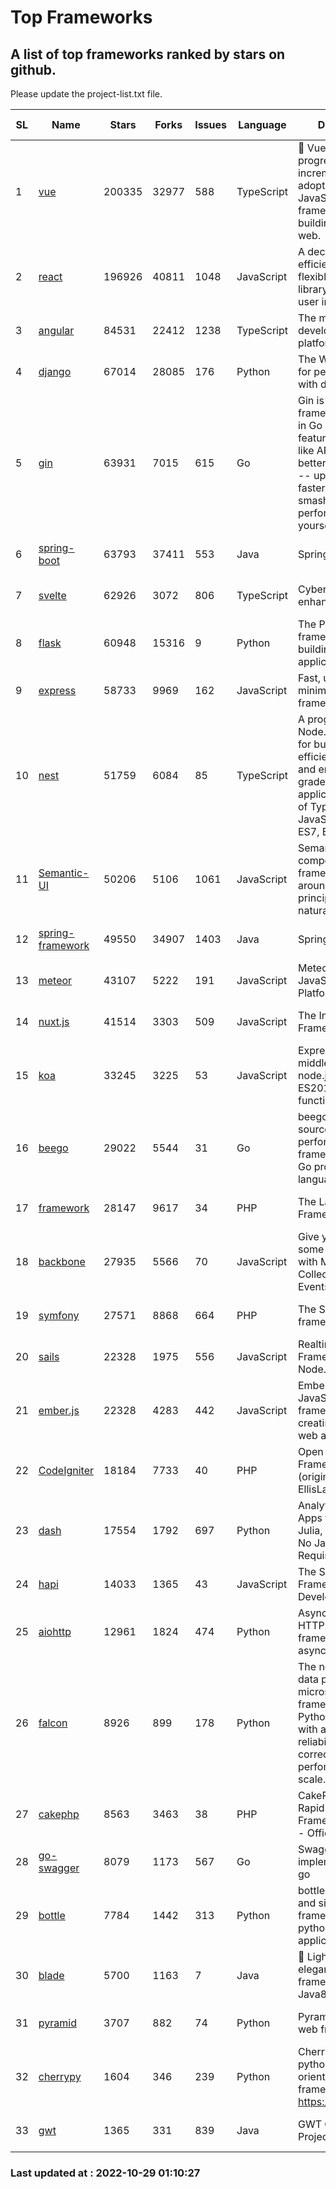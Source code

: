 # Top Frameworks
## A list of top frameworks ranked by stars on github.  
Please update the project-list.txt file.

| SL| Name  | Stars| Forks| Issues | Language | Description | Last Commit |
| --| ------| -----| ---- | ------ | -------- | ----------- | ----------- |
| 1 | [vue](https://github.com/vuejs/vue) | 200335 | 32977 | 588 | TypeScript | 🖖 Vue.js is a progressive, incrementally-adoptable JavaScript framework for building UI on the web. | 2022-10-19 04:45:59 |
| 2 | [react](https://github.com/facebook/react) | 196926 | 40811 | 1048 | JavaScript | A declarative, efficient, and flexible JavaScript library for building user interfaces. | 2022-10-29 00:19:45 |
| 3 | [angular](https://github.com/angular/angular) | 84531 | 22412 | 1238 | TypeScript | The modern web developer’s platform | 2022-10-28 09:37:46 |
| 4 | [django](https://github.com/django/django) | 67014 | 28085 | 176 | Python | The Web framework for perfectionists with deadlines. | 2022-10-28 06:46:33 |
| 5 | [gin](https://github.com/gin-gonic/gin) | 63931 | 7015 | 615 | Go | Gin is a HTTP web framework written in Go (Golang). It features a Martini-like API with much better performance -- up to 40 times faster. If you need smashing performance, get yourself some Gin. | 2022-10-19 16:49:19 |
| 6 | [spring-boot](https://github.com/spring-projects/spring-boot) | 63793 | 37411 | 553 | Java | Spring Boot | 2022-10-28 19:50:59 |
| 7 | [svelte](https://github.com/sveltejs/svelte) | 62926 | 3072 | 806 | TypeScript | Cybernetically enhanced web apps | 2022-10-27 15:09:18 |
| 8 | [flask](https://github.com/pallets/flask) | 60948 | 15316 | 9 | Python | The Python micro framework for building web applications. | 2022-10-05 03:09:06 |
| 9 | [express](https://github.com/expressjs/express) | 58733 | 9969 | 162 | JavaScript | Fast, unopinionated, minimalist web framework for node. | 2022-10-08 20:11:42 |
| 10 | [nest](https://github.com/nestjs/nest) | 51759 | 6084 | 85 | TypeScript | A progressive Node.js framework for building efficient, scalable, and enterprise-grade server-side applications on top of TypeScript & JavaScript (ES6, ES7, ES8) 🚀 | 2022-10-26 07:10:14 |
| 11 | [Semantic-UI](https://github.com/Semantic-Org/Semantic-UI) | 50206 | 5106 | 1061 | JavaScript | Semantic is a UI component framework based around useful principles from natural language. | 2022-10-06 20:02:37 |
| 12 | [spring-framework](https://github.com/spring-projects/spring-framework) | 49550 | 34907 | 1403 | Java | Spring Framework | 2022-10-28 19:23:03 |
| 13 | [meteor](https://github.com/meteor/meteor) | 43107 | 5222 | 191 | JavaScript | Meteor, the JavaScript App Platform | 2022-10-24 13:44:03 |
| 14 | [nuxt.js](https://github.com/nuxt/nuxt.js) | 41514 | 3303 | 509 | JavaScript | The Intuitive Vue(2) Framework | 2022-09-05 13:31:52 |
| 15 | [koa](https://github.com/koajs/koa) | 33245 | 3225 | 53 | JavaScript | Expressive middleware for node.js using ES2017 async functions | 2022-10-25 16:21:44 |
| 16 | [beego](https://github.com/beego/beego) | 29022 | 5544 | 31 | Go | beego is an open-source, high-performance web framework for the Go programming language. | 2022-09-14 08:37:19 |
| 17 | [framework](https://github.com/laravel/framework) | 28147 | 9617 | 34 | PHP | The Laravel Framework. | 2022-10-28 18:54:30 |
| 18 | [backbone](https://github.com/jashkenas/backbone) | 27935 | 5566 | 70 | JavaScript | Give your JS App some Backbone with Models, Views, Collections, and Events | 2022-08-23 08:30:45 |
| 19 | [symfony](https://github.com/symfony/symfony) | 27571 | 8868 | 664 | PHP | The Symfony PHP framework | 2022-10-28 18:26:15 |
| 20 | [sails](https://github.com/balderdashy/sails) | 22328 | 1975 | 556 | JavaScript | Realtime MVC Framework for Node.js | 2022-09-02 20:00:35 |
| 21 | [ember.js](https://github.com/emberjs/ember.js) | 22328 | 4283 | 442 | JavaScript | Ember.js - A JavaScript framework for creating ambitious web applications | 2022-10-28 21:46:00 |
| 22 | [CodeIgniter](https://github.com/bcit-ci/CodeIgniter) | 18184 | 7733 | 40 | PHP | Open Source PHP Framework (originally from EllisLab) | 2022-06-27 19:12:41 |
| 23 | [dash](https://github.com/plotly/dash) | 17554 | 1792 | 697 | Python | Analytical Web Apps for Python, R, Julia, and Jupyter. No JavaScript Required. | 2022-10-28 17:23:50 |
| 24 | [hapi](https://github.com/hapijs/hapi) | 14033 | 1365 | 43 | JavaScript | The Simple, Secure Framework Developers Trust | 2022-08-24 06:29:54 |
| 25 | [aiohttp](https://github.com/aio-libs/aiohttp) | 12961 | 1824 | 474 | Python | Asynchronous HTTP client/server framework for asyncio and Python | 2022-10-29 00:04:08 |
| 26 | [falcon](https://github.com/falconry/falcon) | 8926 | 899 | 178 | Python | The no-magic web data plane API and microservices framework for Python developers, with a focus on reliability, correctness, and performance at scale. | 2022-10-28 00:45:41 |
| 27 | [cakephp](https://github.com/cakephp/cakephp) | 8563 | 3463 | 38 | PHP | CakePHP: The Rapid Development Framework for PHP - Official Repository | 2022-10-23 15:00:42 |
| 28 | [go-swagger](https://github.com/go-swagger/go-swagger) | 8079 | 1173 | 567 | Go | Swagger 2.0 implementation for go | 2022-10-06 03:55:56 |
| 29 | [bottle](https://github.com/bottlepy/bottle) | 7784 | 1442 | 313 | Python | bottle.py is a fast and simple micro-framework for python web-applications. | 2022-09-05 15:24:52 |
| 30 | [blade](https://github.com/lets-blade/blade) | 5700 | 1163 | 7 | Java | :rocket: Lightning fast and elegant mvc framework for Java8 | 2022-05-10 12:38:06 |
| 31 | [pyramid](https://github.com/Pylons/pyramid) | 3707 | 882 | 74 | Python | Pyramid - A Python web framework | 2022-09-29 23:22:56 |
| 32 | [cherrypy](https://github.com/cherrypy/cherrypy) | 1604 | 346 | 239 | Python | CherryPy is a pythonic, object-oriented HTTP framework.      https://cherrypy.dev | 2022-07-17 20:36:25 |
| 33 | [gwt](https://github.com/gwtproject/gwt) | 1365 | 331 | 839 | Java | GWT Open Source Project | 2022-07-26 22:23:28 |

### Last updated at : 2022-10-29 01:10:27
